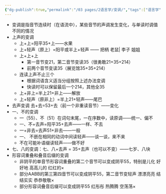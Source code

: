 ```yaml
---
{"dg-publish":true,"permalink":"/03 pages/2语言学/变调/","tags":["语言学"],"created":"2024-11-30T20:49:27.425+08:00","updated":"2025-03-02T13:51:44.502+08:00"}
---
```


- 变调是指音节连续时（在语流中），某些音节的声调发生变化，与单读时调值不同的情况
- 上声的变调
	- 上+上=阳平35+上——水果
	- 上+轻声（原上）=阳平或半上+轻声 —— 把柄 老鼠| 李子 姐姐
	- 上+上+上
		- 第一音节变21，第二音节变读35（很勇敢21+35+214）
		- 前两个音节变读35（展览馆35+35+214）
	- 连读上声不止三个
		- 根据词语含义适当分组按照上述办法变调
		- 快读时可以保留最后一个214，其他全35
	- 上+非上=半上21+非上——解放
	- 上+轻声（原非上）=半上21+轻声——尾巴
- 去声变调 去+去=53+去（前一个非重读音节）——变化
- 一、不的变调
	- 一（55）、不（51）在词句末尾，一在序数中，读原调——统一、偏不
	- 一、不+去声=阳平35+去声——一样、不去
	- 一+非去=去声51+非去——一般
	- 一、 不嵌在相同的动词中间读轻声——谈一谈，来不来
	- 不在可能补语缀读轻声——做不好
- 七、八的变调：七、八+去声 = 35+去声（也可以不变）——七岁、八块
- 形容词重叠和叠音后缀的变调
	- 非阴平的单音节形容词重叠的第二个音节可以变成阴平55，特别是儿化  好好地 高高儿的 红红的×
	- 部分AABB的第三第四音节可以变成阴平55，第二音节变轻声 漂漂亮亮 结结实实 恭恭敬敬×
	- 部分形容词叠音后缀可以变成阴平55 红彤彤 热腾腾 空荡荡×